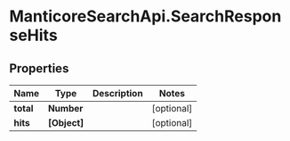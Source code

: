 # ManticoreSearchApi.SearchResponseHits

## Properties

Name | Type | Description | Notes
------------ | ------------- | ------------- | -------------
**total** | **Number** |  | [optional] 
**hits** | **[Object]** |  | [optional] 


